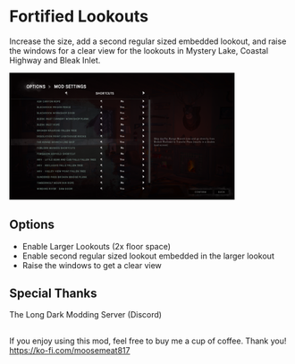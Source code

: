 # Fortified Lookouts
Increase the size, add a second regular sized embedded lookout, and raise the windows for a clear view for the lookouts in Mystery Lake, Coastal Highway and Bleak Inlet.


<img src="https://github.com/moosemeat817/images/blob/main/ShortcutsM.png" width="80%">


## Options
- Enable Larger Lookouts (2x floor space)
- Enable second regular sized lookout embedded in the larger lookout
- Raise the windows to get a clear view


## Special Thanks
The Long Dark Modding Server (Discord)


## 
If you enjoy using this mod, feel free to buy me a cup of coffee.  Thank you!
https://ko-fi.com/moosemeat817
